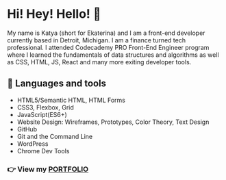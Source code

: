 # Hi! Hey! Hello! 💫


My name is Katya (short for Ekaterina) and I am a front-end developer currently based in Detroit, Michigan. I am a finance turned tech professional. I attended Codecademy PRO Front-End Engineer program where I learned the fundamentals of data structures and algorithms as well as CSS, HTML, JS, React and many more exiting developer tools.

## 📗 Languages and tools 

+ HTML5/Semantic HTML, HTML Forms
+ CSS3, Flexbox, Grid
+ JavaScript(ES6+)
+ Website Design: Wireframes, Prototypes, Color Theory, Text Design
+ GitHub
+ Git and the Command Line
+ WordPress
+ Chrome Dev Tools

### 👉 View my [PORTFOLIO](https://d-kat9.github.io/portfolio/) 



